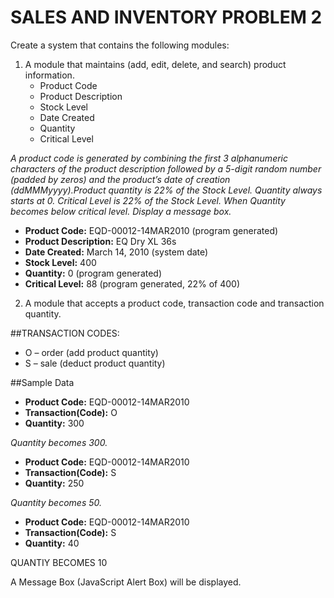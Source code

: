 SALES AND INVENTORY PROBLEM 2
=============================

Create a system that contains the following modules:

1. A module that maintains (add, edit, delete, and search) product information.
    * Product Code
    * Product Description
    * Stock Level
    * Date Created
    * Quantity
    * Critical Level

*A product code is generated by combining the first 3 alphanumeric characters of the product description followed by a 5-digit random number (padded by zeros) and the product’s date of creation (ddMMMyyyy).Product quantity is 22% of the Stock Level.*
*Quantity always starts at 0.*
*Critical Level is 22% of the Stock Level.*
*When Quantity becomes below critical level. Display a message box.*

* __Product Code:__ EQD-00012-14MAR2010 (program generated)
* __Product Description:__ EQ Dry XL 36s
* __Date Created:__ March 14, 2010 (system date)
* __Stock Level:__ 400
* __Quantity:__ 0 (program generated)
* __Critical Level:__ 88 (program generated, 22% of 400)

2. A module that accepts a product code, transaction code and transaction quantity.

##TRANSACTION CODES:

* O – order (add product quantity)
* S – sale (deduct product quantity)

##Sample Data

* __Product Code:__ EQD-00012-14MAR2010
* __Transaction(Code):__ O
* __Quantity:__ 300

*Quantity becomes 300.*

* __Product Code:__ EQD-00012-14MAR2010
* __Transaction(Code):__ S
* __Quantity:__ 250

*Quantity becomes 50.*

* __Product Code:__ EQD-00012-14MAR2010
* __Transaction(Code):__ S
* __Quantity:__ 40

QUANTIY BECOMES 10

A Message Box (JavaScript Alert Box) will be displayed.